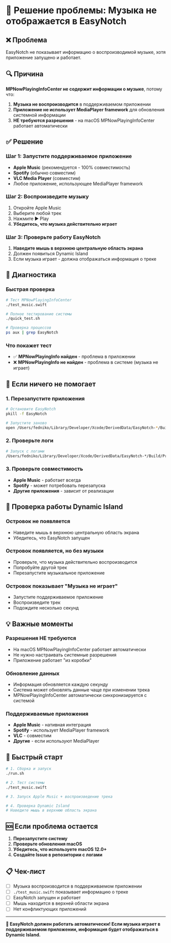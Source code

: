 # 🎯 Решение проблемы: Музыка не отображается в EasyNotch

## ❌ Проблема
EasyNotch не показывает информацию о воспроизводимой музыке, хотя приложение запущено и работает.

## 🔍 Причина
**MPNowPlayingInfoCenter не содержит информации о музыке**, потому что:
1. **Музыка не воспроизводится** в поддерживаемом приложении
2. **Приложение не использует MediaPlayer framework** для обновления системной информации
3. **НЕ требуются разрешения** - на macOS MPNowPlayingInfoCenter работает автоматически

## ✅ Решение

### Шаг 1: Запустите поддерживаемое приложение
- **Apple Music** (рекомендуется - 100% совместимость)
- **Spotify** (обычно совместим)
- **VLC Media Player** (совместим)
- Любое приложение, использующее MediaPlayer framework

### Шаг 2: Воспроизведите музыку
1. Откройте Apple Music
2. Выберите любой трек
3. Нажмите ▶️ Play
4. **Убедитесь, что музыка действительно играет**

### Шаг 3: Проверьте работу EasyNotch
1. **Наведите мышь в верхнюю центральную область экрана**
2. Должен появиться Dynamic Island
3. Если музыка играет - должна отображаться информация о треке

## 🧪 Диагностика

### Быстрая проверка
```bash
# Тест MPNowPlayingInfoCenter
./test_music.swift

# Полное тестирование системы
./quick_test.sh

# Проверка процессов
ps aux | grep EasyNotch
```

### Что покажет тест
- ✅ **MPNowPlayingInfo найден** - проблема в приложении
- ❌ **MPNowPlayingInfo не найден** - проблема в системе (музыка не играет)

## 🔧 Если ничего не помогает

### 1. Перезапустите приложения
```bash
# Остановите EasyNotch
pkill -f EasyNotch

# Запустите заново
open /Users/fedniko/Library/Developer/Xcode/DerivedData/EasyNotch-*/Build/Products/Debug/EasyNotch.app
```

### 2. Проверьте логи
```bash
# Запуск с логами
/Users/fedniko/Library/Developer/Xcode/DerivedData/EasyNotch-*/Build/Products/Debug/EasyNotch.app/Contents/MacOS/EasyNotch
```

### 3. Проверьте совместимость
- **Apple Music** - работает всегда
- **Spotify** - может потребовать перезапуска
- **Другие приложения** - зависит от реализации

## 📱 Проверка работы Dynamic Island

### Островок не появляется
- Наведите мышь в верхнюю центральную область экрана
- Убедитесь, что EasyNotch запущен

### Островок появляется, но без музыки
- Проверьте, что музыка действительно воспроизводится
- Попробуйте другой трек
- Перезапустите музыкальное приложение

### Островок показывает "Музыка не играет"
- Запустите поддерживаемое приложение
- Воспроизведите трек
- Подождите несколько секунд

## 💡 Важные моменты

### Разрешения НЕ требуются
- На macOS MPNowPlayingInfoCenter работает автоматически
- Не нужно настраивать системные разрешения
- Приложение работает "из коробки"

### Обновление данных
- Информация обновляется каждую секунду
- Система может обновлять данные чаще при изменении трека
- MPNowPlayingInfoCenter автоматически синхронизируется с системой

### Поддерживаемые приложения
- **Apple Music** - нативная интеграция
- **Spotify** - использует MediaPlayer framework
- **VLC** - совместим
- **Другие** - если используют MediaPlayer

## 🚀 Быстрый старт

```bash
# 1. Сборка и запуск
./run.sh

# 2. Тест системы
./test_music.swift

# 3. Запуск Apple Music + воспроизведение трека

# 4. Проверка Dynamic Island
# Наведите мышь в верхнюю область экрана
```

## 🆘 Если проблема остается

1. **Перезапустите систему**
2. **Проверьте обновления macOS**
3. **Убедитесь, что используете macOS 12.0+**
4. **Создайте Issue в репозитории с логами**

## 📋 Чек-лист

- [ ] Музыка воспроизводится в поддерживаемом приложении
- [ ] `./test_music.swift` показывает информацию о треке
- [ ] EasyNotch запущен и работает
- [ ] Мышь находится в верхней области экрана
- [ ] Нет конфликтующих приложений

---

**🎉 EasyNotch должен работать автоматически! Если музыка играет в поддерживаемом приложении, информация будет отображаться в Dynamic Island.**
